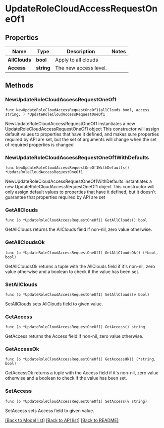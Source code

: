 # UpdateRoleCloudAccessRequestOneOf1

## Properties

Name | Type | Description | Notes
------------ | ------------- | ------------- | -------------
**AllClouds** | **bool** | Apply to all clouds | 
**Access** | **string** | The new access level. | 

## Methods

### NewUpdateRoleCloudAccessRequestOneOf1

`func NewUpdateRoleCloudAccessRequestOneOf1(allClouds bool, access string, ) *UpdateRoleCloudAccessRequestOneOf1`

NewUpdateRoleCloudAccessRequestOneOf1 instantiates a new UpdateRoleCloudAccessRequestOneOf1 object
This constructor will assign default values to properties that have it defined,
and makes sure properties required by API are set, but the set of arguments
will change when the set of required properties is changed

### NewUpdateRoleCloudAccessRequestOneOf1WithDefaults

`func NewUpdateRoleCloudAccessRequestOneOf1WithDefaults() *UpdateRoleCloudAccessRequestOneOf1`

NewUpdateRoleCloudAccessRequestOneOf1WithDefaults instantiates a new UpdateRoleCloudAccessRequestOneOf1 object
This constructor will only assign default values to properties that have it defined,
but it doesn't guarantee that properties required by API are set

### GetAllClouds

`func (o *UpdateRoleCloudAccessRequestOneOf1) GetAllClouds() bool`

GetAllClouds returns the AllClouds field if non-nil, zero value otherwise.

### GetAllCloudsOk

`func (o *UpdateRoleCloudAccessRequestOneOf1) GetAllCloudsOk() (*bool, bool)`

GetAllCloudsOk returns a tuple with the AllClouds field if it's non-nil, zero value otherwise
and a boolean to check if the value has been set.

### SetAllClouds

`func (o *UpdateRoleCloudAccessRequestOneOf1) SetAllClouds(v bool)`

SetAllClouds sets AllClouds field to given value.


### GetAccess

`func (o *UpdateRoleCloudAccessRequestOneOf1) GetAccess() string`

GetAccess returns the Access field if non-nil, zero value otherwise.

### GetAccessOk

`func (o *UpdateRoleCloudAccessRequestOneOf1) GetAccessOk() (*string, bool)`

GetAccessOk returns a tuple with the Access field if it's non-nil, zero value otherwise
and a boolean to check if the value has been set.

### SetAccess

`func (o *UpdateRoleCloudAccessRequestOneOf1) SetAccess(v string)`

SetAccess sets Access field to given value.



[[Back to Model list]](../README.md#documentation-for-models) [[Back to API list]](../README.md#documentation-for-api-endpoints) [[Back to README]](../README.md)


